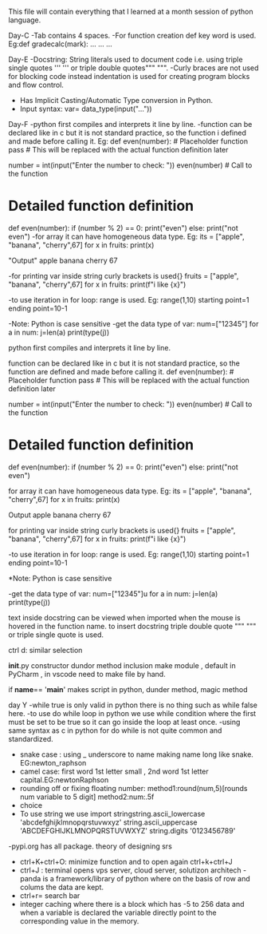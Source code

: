 This file will contain everything that I learned at a month session of python language.

Day-C
-Tab contains 4 spaces.
-For function creation def key word is used.
 Eg:def gradecalc(mark):
   ...
   ...
   ...

Day-E
-Docstring: String literals used to document code i.e. using triple single quotes ''' ''' or triple double quotes""" """.
-Curly braces are not used for blocking code instead indentation is used for creating program blocks and flow control.
- Has Implicit Casting/Automatic Type conversion in Python.
- Input syntax:
  var= data_type(input("..."))
  
Day-F
-python first compiles and interprets it line by line.
-function can be declared like in c but it is not standard practice, so the function i defined and made before calling it.
Eg:
def even(number):  # Placeholder function
    pass  # This will be replaced with the actual function definition later

number = int(input("Enter the number to check: "))
even(number)  # Call to the function

# Detailed function definition
def even(number):
    if (number % 2) == 0:
        print("even")
    else:
        print("not even")
-for array it can have homogeneous data type. Eg:
its = ["apple", "banana", "cherry",67]
for x in fruits:
  print(x) 

"Output"
apple 
banana 
cherry 
67

-for printing var inside string curly brackets is used{}
fruits = ["apple", "banana", "cherry",67]
for x in fruits:
  print(f"i like {x}") 
  
-to use iteration in for loop: range is used.
Eg: range(1,10)
starting point=1
ending point=10-1

-Note: Python is case sensitive
-get the data type of var:
num=["12345"]
for  a in num:
    j=len(a)
    print(type(j))

python first compiles and interprets it line by line.

function can be declared like in c but it is not standard practice, so the function are defined and made before calling it.
def even(number):  # Placeholder function
    pass  # This will be replaced with the actual function definition later

number = int(input("Enter the number to check: "))
even(number)  # Call to the function

# Detailed function definition
def even(number):
    if (number % 2) == 0:
        print("even")
    else:
        print("not even")

for array it can have homogeneous data type. Eg:
its = ["apple", "banana", "cherry",67]
for x in fruits:
  print(x) 

Output
apple 
banana 
cherry 
67

for printing var inside string curly brackets is used{}
fruits = ["apple", "banana", "cherry",67]
for x in fruits:
  print(f"i like {x}") 

-to use iteration in for loop: range is used.
Eg: range(1,10)
starting point=1
ending point=10-1

*Note: Python is case sensitive

-get the data type of var:
num=["12345"]u
for  a in num:
    j=len(a)
    print(type(j))

text inside docstring can be viewed when imported when the mouse is hovered in the function name. to insert docstring triple double quote """ """ or triple single quote is used.

ctrl d: similar selection


__init__.py constructor dundor method inclusion make module , default in PyCharm
, in vscode need to make file by hand.

if __name__== '__main__'  makes script in python, dunder method, magic method

 day Y
-while true is only valid in python there is no thing such as while false here.
-to use do while loop in python we use while condition where the first must be set to be true so it can go inside the loop at least once.
-using same syntax as c in python for do while is not quite common and standardized. 
- snake case : using _ underscore to name making name long like snake.  EG:newton_raphson
- camel case: first word 1st letter small , 2nd word 1st letter capital.EG:newtonRaphson
- rounding off or fixing floating number: 
	method1:round(num,5)[rounds num variable to 5 digit]
	method2:num:.5f
- choice
- To use string we use import 
	stringstring.ascii_lowercase
	'abcdefghijklmnopqrstuvwxyz'
	string.ascii_uppercase
	'ABCDEFGHIJKLMNOPQRSTUVWXYZ'
	string.digits
	'0123456789'
	
-pypi.org has all package.
theory of designing
srs 
- ctrl+K+ctrl+O: minimize function and to open again ctrl+k+ctrl+J
- ctrl+J : terminal opens
vps server, cloud server, solutizon architech
-panda is a framework/library of python where on the basis of row and colums the data are kept.
- ctrl+r= search bar
- integer caching where there is a block which has -5 to 256 data and when a variable is declared the variable directly point to the corresponding value in the memory.
